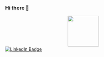 ### Hi there 👋

<div id="header" align="center">
  <img src="https://media.giphy.com/media/XE90Rm9DzCVfHb7zTe/giphy.gif" width="100">
</div>

<div id="badges">
  <a href="https://www.linkedin.com/in/%20yitian-goh">
    <img src="https://img.shields.io/badge/LinkedIn-blue?style=for-the-badge&logo=linkedin&logoColor=white" alt="LinkedIn Badge"/>
  </a>
</div>
<!--
**GohYitian/GohYitian** is a ✨ _special_ ✨ repository because its `README.md` (this file) appears on your GitHub profile.

Here are some ideas to get you started:

- 🔭 I’m currently working on ...
- 🌱 I’m currently learning ...
- 👯 I’m looking to collaborate on ...
- 🤔 I’m looking for help with ...
- 💬 Ask me about ...
- 📫 How to reach me: ...
- 😄 Pronouns: ...
- ⚡ Fun fact: ...
-->
